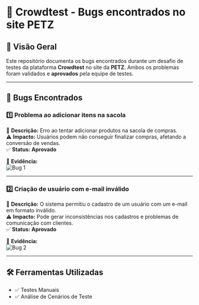 # 🐞 Crowdtest - Bugs encontrados no site PETZ

## 🔎 Visão Geral
Este repositório documenta os bugs encontrados durante um desafio de testes da plataforma **Crowdtest** no site da **PETZ**. Ambos os problemas foram validados e **aprovados** pela equipe de testes.

---

## 🚨 Bugs Encontrados

### 1️⃣ Problema ao adicionar itens na sacola  
📌 **Descrição:** Erro ao tentar adicionar produtos na sacola de compras.  
⚠ **Impacto:** Usuários podem não conseguir finalizar compras, afetando a conversão de vendas.  
✅ **Status:** **Aprovado**  

📸 **Evidência:**  
![Bug 1](evidencia_bug_1)

---

### 2️⃣ Criação de usuário com e-mail inválido  
📌 **Descrição:** O sistema permitiu o cadastro de um usuário com um e-mail em formato inválido.  
⚠ **Impacto:** Pode gerar inconsistências nos cadastros e problemas de comunicação com clientes.  
✅ **Status:** **Aprovado**  

📸 **Evidência:**  
![Bug 2](evidencia_bug_2)

---

## 🛠 Ferramentas Utilizadas  
- ✅ Testes Manuais  
- ✅ Análise de Cenários de Teste  

